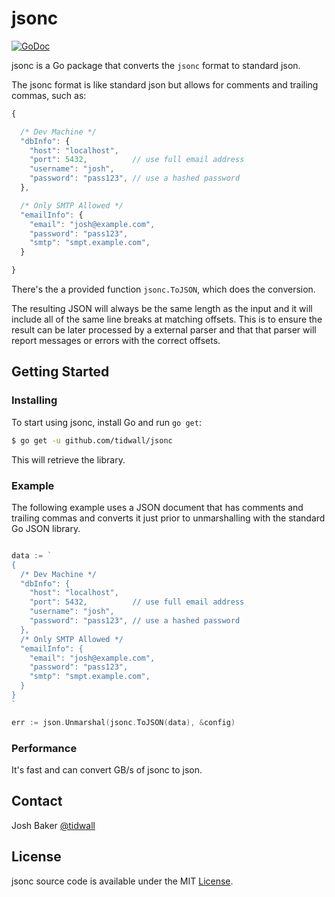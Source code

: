 # jsonc

[![GoDoc](https://img.shields.io/badge/api-reference-blue.svg?style=flat-square)](https://pkg.go.dev/github.com/tidwall/jsonc) 

jsonc is a Go package that converts the `jsonc` format to standard json.

The jsonc format is like standard json but allows for comments and trailing
commas, such as:

```js
{

  /* Dev Machine */
  "dbInfo": {
    "host": "localhost",
    "port": 5432,          // use full email address
    "username": "josh",
    "password": "pass123", // use a hashed password
  },

  /* Only SMTP Allowed */
  "emailInfo": {
    "email": "josh@example.com",
    "password": "pass123",
    "smtp": "smpt.example.com",
  }

}
```

There's the a provided function `jsonc.ToJSON`, which does the conversion.

The resulting JSON will always be the same length as the input and it will
include all of the same line breaks at matching offsets. This is to ensure
the result can be later processed by a external parser and that that
parser will report messages or errors with the correct offsets.

## Getting Started

### Installing

To start using jsonc, install Go and run `go get`:

```sh
$ go get -u github.com/tidwall/jsonc
```

This will retrieve the library.

### Example

The following example uses a JSON document that has comments and trailing
commas and converts it just prior to unmarshalling with the standard Go
JSON library.

```go

data := `
{
  /* Dev Machine */
  "dbInfo": {
    "host": "localhost",
    "port": 5432,          // use full email address
    "username": "josh",
    "password": "pass123", // use a hashed password
  },
  /* Only SMTP Allowed */
  "emailInfo": {
    "email": "josh@example.com",
    "password": "pass123",
    "smtp": "smpt.example.com",
  }
}
`

err := json.Unmarshal(jsonc.ToJSON(data), &config)

```

### Performance

It's fast and can convert GB/s of jsonc to json.

## Contact

Josh Baker [@tidwall](http://twitter.com/tidwall)

## License

jsonc source code is available under the MIT [License](/LICENSE).
